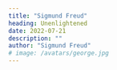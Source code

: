 ```yaml
---
title: "Sigmund Freud"
heading: Unenlightened
date: 2022-07-21
description: ""
author: "Sigmund Freud"
# image: /avatars/george.jpg
---
```



